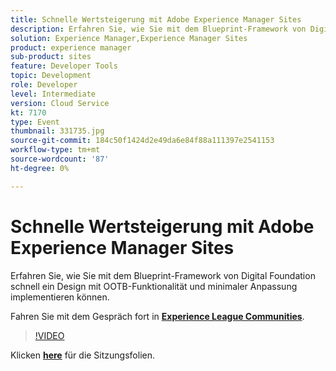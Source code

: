 ```yaml
---
title: Schnelle Wertsteigerung mit Adobe Experience Manager Sites
description: Erfahren Sie, wie Sie mit dem Blueprint-Framework von Digital Foundation schnell ein Design mit OOTB-Funktionalität und minimaler Anpassung implementieren können. Diese Sitzung wurde im Rahmen des Adobe Developers Live Content-Ereignisses bereitgestellt.
solution: Experience Manager,Experience Manager Sites
product: experience manager
sub-product: sites
feature: Developer Tools
topic: Development
role: Developer
level: Intermediate
version: Cloud Service
kt: 7170
type: Event
thumbnail: 331735.jpg
source-git-commit: 184c50f1424d2e49da6e84f88a111397e2541153
workflow-type: tm+mt
source-wordcount: '87'
ht-degree: 0%

---
```



# Schnelle Wertsteigerung mit Adobe Experience Manager Sites

Erfahren Sie, wie Sie mit dem Blueprint-Framework von Digital Foundation schnell ein Design mit OOTB-Funktionalität und minimaler Anpassung implementieren können.

Fahren Sie mit dem Gespräch fort in **[Experience League Communities](http://adobe.ly/36Yd3v6)**.

>[!VIDEO](https://video.tv.adobe.com/v/331735/?quality=12&learn=on&hidetitle=true)

Klicken **[here](/help/adobe-developers-live/assets/time-to-value-aem-sites.pdf)** für die Sitzungsfolien.

